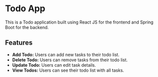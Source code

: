 # Todo App

This is a Todo application built using React JS for the frontend and Spring Boot for the backend.

## Features

- **Add Todo:** Users can add new tasks to their todo list.
- **Delete Todo:** Users can remove tasks from their todo list.
- **Update Todo:** Users can edit task details.
- **View Todos:** Users can see their todo list with all tasks.

